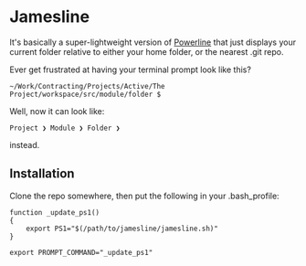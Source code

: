 Jamesline
=========

It's basically a super-lightweight version of [Powerline](http://github.com/lokaltog/powerline) that just displays your current folder relative to either your home folder, or the nearest .git repo.

Ever get frustrated at having your terminal prompt look like this?

    ~/Work/Contracting/Projects/Active/The Project/workspace/src/module/folder $

Well, now it can look like:

    Project ❯ Module ❯ Folder ❯

instead.


Installation
------------

Clone the repo somewhere, then put the following in your .bash_profile:

    function _update_ps1()
    {
        export PS1="$(/path/to/jamesline/jamesline.sh)"
    }

    export PROMPT_COMMAND="_update_ps1"
